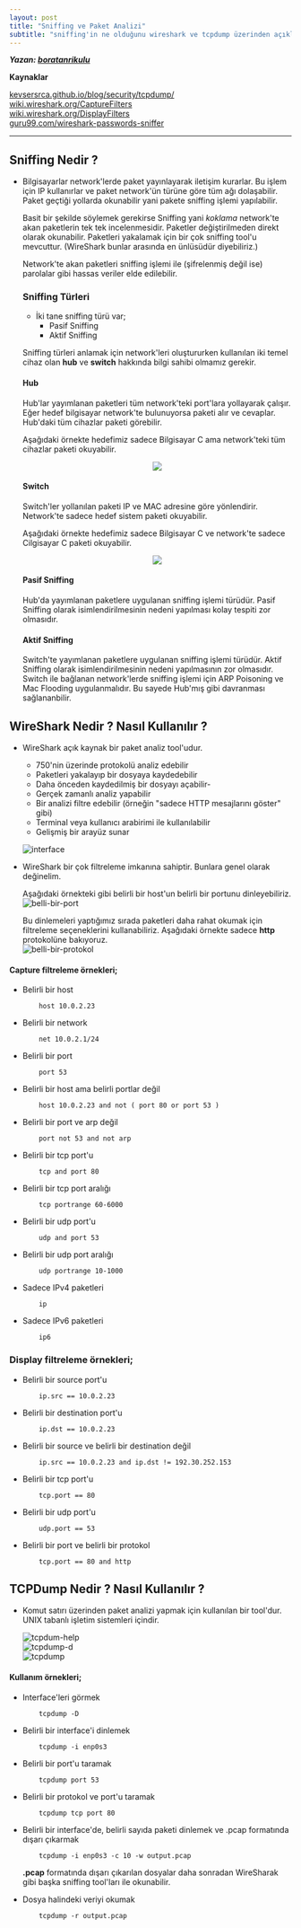```yaml
---
layout: post
title: "Sniffing ve Paket Analizi"
subtitle: "sniffing'in ne olduğunu wireshark ve tcpdump üzerinden açıklar."
---
```


***Yazan: [boratanrikulu](https://github.com/boratanrikulu)***

**Kaynaklar**  
  
[kevsersrca.github.io/blog/security/tcpdump/](https://kevsersrca.github.io/blog//security/tcpdump/)  
[wiki.wireshark.org/CaptureFilters](https://wiki.wireshark.org/CaptureFilters)  
[wiki.wireshark.org/DisplayFilters](https://wiki.wireshark.org/DisplayFilters)  
[guru99.com/wireshark-passwords-sniffer](https://www.guru99.com/wireshark-passwords-sniffer.html)

---

## Sniffing Nedir ?

- Bilgisayarlar network'lerde paket yayınlayarak iletişim kurarlar. Bu işlem için IP kullanırlar ve paket network'ün türüne göre tüm ağı dolaşabilir. Paket geçtiği yollarda okunabilir yani pakete sniffing işlemi yapılabilir.
	
	Basit bir şekilde söylemek gerekirse Sniffing yani *koklama* network'te akan paketlerin tek tek incelenmesidir. Paketler değiştirilmeden direkt olarak okunabilir. Paketleri yakalamak için bir çok sniffing tool'u mevcuttur. (WireShark bunlar arasında en ünlüsüdür diyebiliriz.)

	Network'te akan paketleri sniffing işlemi ile (şifrelenmiş değil ise) parolalar gibi hassas veriler elde edilebilir.

	### Sniffing Türleri

	* İki tane sniffing türü var;
		* Pasif Sniffing  
		* Aktif Sniffing

	Sniffing türleri anlamak için network'leri oluştururken kullanılan iki temel cihaz olan **hub** ve **switch** hakkında bilgi sahibi olmamız gerekir.  
	
	#### Hub
	Hub'lar yayımlanan paketleri tüm network'teki port'lara yollayarak çalışır. Eğer hedef bilgisayar network'te bulunuyorsa paketi alır ve cevaplar.  Hub'daki tüm cihazlar paketi görebilir.

	Aşağıdaki örnekte hedefimiz sadece Bilgisayar C ama network'teki tüm cihazlar paketi okuyabilir.
	<p align="center"> 
	<img src="img/7.png">
	</p>
	
	#### Switch
	Switch'ler yollanılan paketi IP ve MAC adresine göre yönlendirir. Network'te sadece hedef sistem paketi okuyabilir.

	Aşağıdaki örnekte hedefimiz sadece Bilgisayar C ve network'te sadece Cilgisayar C paketi okuyabilir.  
	<p align="center"> 
	<img src="img/8.png">
	</p>

	#### Pasif Sniffing  
	Hub'da yayımlanan paketlere uygulanan sniffing işlemi türüdür. Pasif Sniffing olarak isimlendirilmesinin nedeni yapılması kolay tespiti zor olmasıdır.

	#### Aktif Sniffing  
	Switch'te yayımlanan paketlere uygulanan sniffing işlemi türüdür. Aktif Sniffing olarak isimlendirilmesinin nedeni yapılmasının zor olmasıdır. Switch ile bağlanan network'lerde sniffing işlemi için ARP Poisoning ve Mac Flooding uygulanmalıdır. Bu sayede Hub'mış gibi davranması sağlananbilir.  

## WireShark Nedir ? Nasıl Kullanılır ?

- WireShark açık kaynak bir paket analiz tool'udur.

	- 750'nin üzerinde protokolü analiz edebilir
	- Paketleri yakalayıp bir dosyaya kaydedebilir
	- Daha önceden kaydedilmiş bir dosyayı açabilir-
	- Gerçek zamanlı analiz yapabilir
	- Bir analizi filtre edebilir (örneğin "sadece HTTP mesajlarını göster" gibi)
	- Terminal veya kullanıcı arabirimi ile kullanılabilir
	- Gelişmiş bir arayüz sunar

	![interface](img/1.png)

- WireShark bir çok filtreleme imkanına sahiptir. Bunlara genel olarak değinelim.    

	Aşağıdaki örnekteki gibi belirli bir host'un belirli bir portunu dinleyebiliriz.  
	![belli-bir-port](img/2.png)  

	Bu dinlemeleri yaptığımız sırada paketleri daha rahat okumak için filtreleme seçeneklerini kullanabiliriz. Aşağıdaki örnekte sadece **http** protokolüne bakıyoruz.  
	![belli-bir-protokol](img/3.png)

#### Capture filtreleme örnekleri;

- Belirli bir host
	```
		host 10.0.2.23
	```  

- Belirli bir network
	```
		net 10.0.2.1/24
	```  

- Belirli bir port
	```
		port 53
	```  

- Belirli bir host ama belirli portlar değil
	```  
		host 10.0.2.23 and not ( port 80 or port 53 )
	```  

- Belirli bir port ve arp değil
	```
		port not 53 and not arp
	```  

- Belirli bir tcp port'u
	```
		tcp and port 80
	```

- Belirli bir tcp port aralığı
	```
		tcp portrange 60-6000
	```

- Belirli bir udp port'u
	```
		udp and port 53
	```

- Belirli bir udp port aralığı
	```
		udp portrange 10-1000
	```

- Sadece IPv4 paketleri
	```
		ip
	```  

- Sadece IPv6 paketleri
	```
		ip6
	```  

### Display filtreleme örnekleri;

- Belirli bir source port'u
	```
		ip.src == 10.0.2.23
	```  

- Belirli bir destination port'u
	```
		ip.dst == 10.0.2.23
	```

- Belirli bir source ve belirli bir destination değil
	```
		ip.src == 10.0.2.23 and ip.dst != 192.30.252.153
	```

- Belirli bir tcp port'u
	```
		tcp.port == 80
	```

- Belirli bir udp port'u
	```
		udp.port == 53
	```

- Belirli bir port ve belirli bir protokol
	```
		tcp.port == 80 and http
	```

## TCPDump Nedir ? Nasıl Kullanılır ?

- Komut satırı üzerinden paket analizi yapmak için kullanılan bir tool'dur. UNIX tabanlı işletim sistemleri içindir.
	
	![tcpdum-help](img/4.png)  
	![tcpdump-d](img/5.png)  
	![tcpdump](img/6.png)

#### Kullanım örnekleri;

- Interface'leri görmek
	```
		tcpdump -D
	```

- Belirli bir interface'i dinlemek
	```
		tcpdump -i enp0s3
	```

- Belirli bir port'u taramak
	```
		tcpdump port 53
	```

- Belirli bir protokol ve port'u taramak
	```
		tcpdump tcp port 80
	```


- Belirli bir interface'de, belirli sayıda paketi dinlemek ve .pcap formatında dışarı çıkarmak
	```
		tcpdump -i enp0s3 -c 10 -w output.pcap
	```

	**.pcap** formatında dışarı çıkarılan dosyalar daha sonradan WireSharak gibi başka sniffing tool'ları ile okunabilir.

- Dosya halindeki veriyi okumak
	```
		tcpdump -r output.pcap
	```